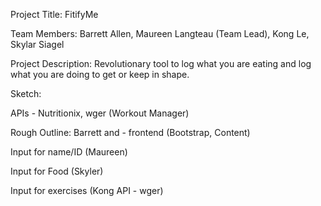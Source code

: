 Project Title: FitifyMe

Team Members: Barrett Allen, Maureen Langteau (Team Lead), Kong Le, Skylar Siagel

Project Description: Revolutionary tool to log what you are eating and log what you are doing to get or keep in shape.

Sketch:

APIs - Nutritionix, wger (Workout Manager)

Rough Outline: Barrett and - frontend (Bootstrap, Content)

Input for name/ID (Maureen)

Input for Food (Skyler)

Input for exercises (Kong API - wger)
